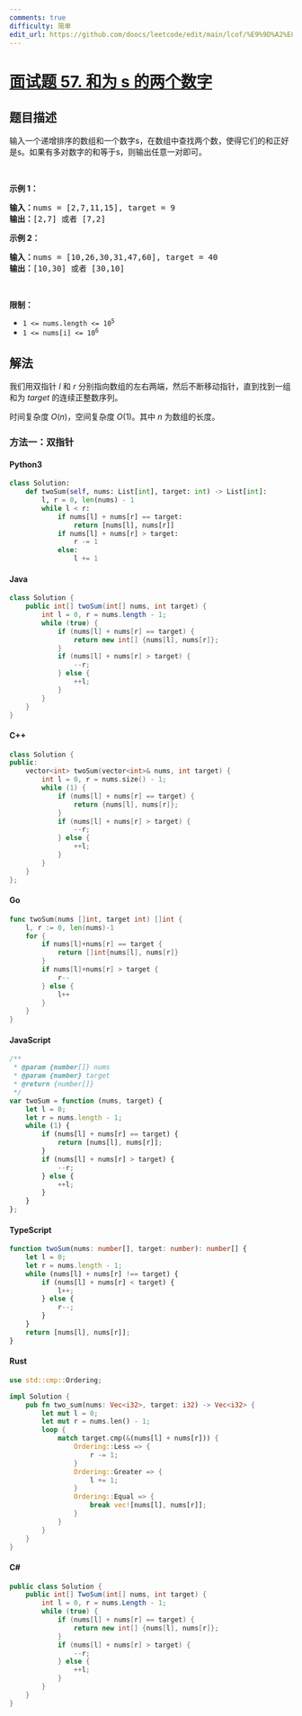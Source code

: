 ```yaml
---
comments: true
difficulty: 简单
edit_url: https://github.com/doocs/leetcode/edit/main/lcof/%E9%9D%A2%E8%AF%95%E9%A2%9857.%20%E5%92%8C%E4%B8%BAs%E7%9A%84%E4%B8%A4%E4%B8%AA%E6%95%B0%E5%AD%97/README.md
---
```


<!-- problem:start -->

# [面试题 57. 和为 s 的两个数字](https://leetcode.cn/problems/he-wei-sde-liang-ge-shu-zi-lcof/)

## 题目描述

<!-- description:start -->

<p>输入一个递增排序的数组和一个数字s，在数组中查找两个数，使得它们的和正好是s。如果有多对数字的和等于s，则输出任意一对即可。</p>

<p>&nbsp;</p>

<p><strong>示例 1：</strong></p>

<pre><strong>输入：</strong>nums = [2,7,11,15], target = 9
<strong>输出：</strong>[2,7] 或者 [7,2]
</pre>

<p><strong>示例 2：</strong></p>

<pre><strong>输入：</strong>nums = [10,26,30,31,47,60], target = 40
<strong>输出：</strong>[10,30] 或者 [30,10]
</pre>

<p>&nbsp;</p>

<p><strong>限制：</strong></p>

<ul>
	<li><code>1 &lt;= nums.length &lt;= 10<sup>5</sup></code></li>
	<li><code>1 &lt;= nums[i]&nbsp;&lt;= 10<sup>6</sup></code></li>
</ul>

<!-- description:end -->

## 解法

我们用双指针 $l$ 和 $r$ 分别指向数组的左右两端，然后不断移动指针，直到找到一组和为 $target$ 的连续正整数序列。

时间复杂度 $O(n)$，空间复杂度 $O(1)$。其中 $n$ 为数组的长度。

<!-- solution:start -->

### 方法一：双指针

<!-- tabs:start -->

#### Python3

```python
class Solution:
    def twoSum(self, nums: List[int], target: int) -> List[int]:
        l, r = 0, len(nums) - 1
        while l < r:
            if nums[l] + nums[r] == target:
                return [nums[l], nums[r]]
            if nums[l] + nums[r] > target:
                r -= 1
            else:
                l += 1
```

#### Java

```java
class Solution {
    public int[] twoSum(int[] nums, int target) {
        int l = 0, r = nums.length - 1;
        while (true) {
            if (nums[l] + nums[r] == target) {
                return new int[] {nums[l], nums[r]};
            }
            if (nums[l] + nums[r] > target) {
                --r;
            } else {
                ++l;
            }
        }
    }
}
```

#### C++

```cpp
class Solution {
public:
    vector<int> twoSum(vector<int>& nums, int target) {
        int l = 0, r = nums.size() - 1;
        while (1) {
            if (nums[l] + nums[r] == target) {
                return {nums[l], nums[r]};
            }
            if (nums[l] + nums[r] > target) {
                --r;
            } else {
                ++l;
            }
        }
    }
};
```

#### Go

```go
func twoSum(nums []int, target int) []int {
	l, r := 0, len(nums)-1
	for {
		if nums[l]+nums[r] == target {
			return []int{nums[l], nums[r]}
		}
		if nums[l]+nums[r] > target {
			r--
		} else {
			l++
		}
	}
}
```

#### JavaScript

```js
/**
 * @param {number[]} nums
 * @param {number} target
 * @return {number[]}
 */
var twoSum = function (nums, target) {
    let l = 0;
    let r = nums.length - 1;
    while (1) {
        if (nums[l] + nums[r] == target) {
            return [nums[l], nums[r]];
        }
        if (nums[l] + nums[r] > target) {
            --r;
        } else {
            ++l;
        }
    }
};
```

#### TypeScript

```ts
function twoSum(nums: number[], target: number): number[] {
    let l = 0;
    let r = nums.length - 1;
    while (nums[l] + nums[r] !== target) {
        if (nums[l] + nums[r] < target) {
            l++;
        } else {
            r--;
        }
    }
    return [nums[l], nums[r]];
}
```

#### Rust

```rust
use std::cmp::Ordering;

impl Solution {
    pub fn two_sum(nums: Vec<i32>, target: i32) -> Vec<i32> {
        let mut l = 0;
        let mut r = nums.len() - 1;
        loop {
            match target.cmp(&(nums[l] + nums[r])) {
                Ordering::Less => {
                    r -= 1;
                }
                Ordering::Greater => {
                    l += 1;
                }
                Ordering::Equal => {
                    break vec![nums[l], nums[r]];
                }
            }
        }
    }
}
```

#### C#

```cs
public class Solution {
    public int[] TwoSum(int[] nums, int target) {
        int l = 0, r = nums.Length - 1;
        while (true) {
            if (nums[l] + nums[r] == target) {
                return new int[] {nums[l], nums[r]};
            }
            if (nums[l] + nums[r] > target) {
                --r;
            } else {
                ++l;
            }
        }
    }
}
```

<!-- tabs:end -->

<!-- solution:end -->

<!-- problem:end -->
